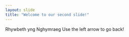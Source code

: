 ```yaml
---
layout: slide
title: "Welcome to our second slide!"
---
```

Rhywbeth yng Nghymraeg
Use the left arrow to go back!
